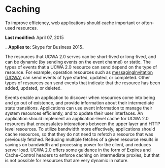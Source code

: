 
# Caching
To improve efficiency, web applications should cache important or often-used resources.

 **Last modified:** April 07, 2015

 _ **Applies to:** Skype for Business 2015_

The resources that UCWA 2.0 serves can be short-lived or long-lived, and can be dynamic (by sending events on the event channel) or static. The types of events that a UCWA 2.0 resource can send depend on the type of resource. For example, operation resources such as [messagingInvitation (UCWA)](messagingInvitation_ref.md) can send events of type started, updated, or completed. Other types of resources can send events that indicate that the resource has been added, updated, or deleted.

Events enable an application to discover when resources come into being and go out of existence, and provide information about their intermediate state transitions. Applications can use event information to manage their system resources efficiently, and to update their user interfaces.
An application should implement an application-level cache for UCWA 2.0 resources that encapsulates interactions between the upper layer and HTTP level resources. To utilize bandwidth more effectively, applications should cache resources, so that they do not need to refetch a resource that was previously fetched. Reducing multiple fetches of a given resource results in savings on bandwidth and processing power for the client, and reduces server load. UCWA 2.0 offers some guidance in the form of Expires and Cache-Control headers to enforce caching on intermediate proxies, but that is not possible for resources that are very dynamic in nature.
